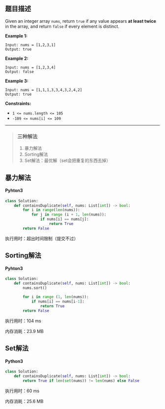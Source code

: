 ## 题目描述

Given an integer array `nums`, return `true` if any value appears **at least twice** in the array, and return `false` if every element is distinct.

 

**Example 1:**

```
Input: nums = [1,2,3,1]
Output: true
```

**Example 2:**

```
Input: nums = [1,2,3,4]
Output: false
```

**Example 3:**

```
Input: nums = [1,1,1,3,3,4,3,2,4,2]
Output: true
```

 

**Constraints:**

- `1 <= nums.length <= 105`
- `-109 <= nums[i] <= 109`

------

> ### 三种解法
>
> 1. 暴力解法
> 2. Sorting解法
> 3. Set解法：最优解（set会把重复的东西去掉）
>

## 暴力解法

#### Pyhton3

```python
class Solution:
    def containsDuplicate(self, nums: List[int]) -> bool:
        for i in range(len(nums)):
            for j in range (i + 1, len(nums)):
                if nums[i] == nums[j]:
                    return True
        return False
```

执行用时：超出时间限制（提交不过）

## Sorting解法

#### Pyhton3

```python
class Solution:
    def containsDuplicate(self, nums: List[int]) -> bool:
        nums.sort()

        for i in range (1, len(nums)):
            if nums[i] == nums[i-1]:
                return True
        return False
```

执行用时：104 ms

内存消耗：23.9 MB

## Set解法

#### Python3

```python
class Solution:
    def containsDuplicate(self, nums: List[int]) -> bool:
        return True if len(set(nums)) != len(nums) else False

```

执行用时：60 ms

内存消耗：25.6 MB